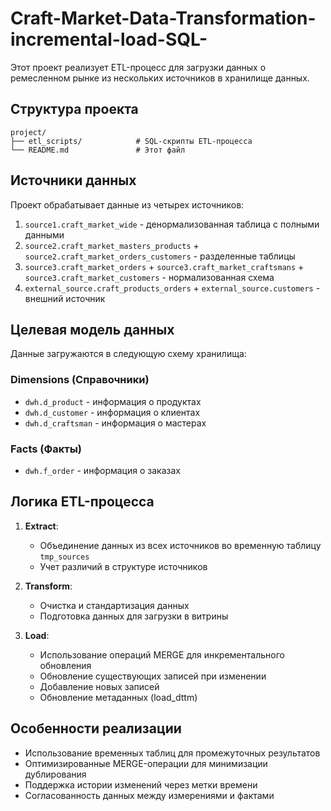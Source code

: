 # Craft-Market-Data-Transformation-incremental-load-SQL-
Этот проект реализует ETL-процесс для загрузки данных о ремесленном рынке из нескольких источников в хранилище данных.

## Структура проекта
```text
project/
├── etl_scripts/            # SQL-скрипты ETL-процесса
└── README.md               # Этот файл
```

## Источники данных

Проект обрабатывает данные из четырех источников:
1. `source1.craft_market_wide` - денормализованная таблица с полными данными
2. `source2.craft_market_masters_products` + `source2.craft_market_orders_customers` - разделенные таблицы
3. `source3.craft_market_orders` + `source3.craft_market_craftsmans` + `source3.craft_market_customers` - нормализованная схема
4. `external_source.craft_products_orders` + `external_source.customers` - внешний источник

## Целевая модель данных

Данные загружаются в следующую схему хранилища:

### Dimensions (Справочники)
- `dwh.d_product` - информация о продуктах
- `dwh.d_customer` - информация о клиентах
- `dwh.d_craftsman` - информация о мастерах

### Facts (Факты)
- `dwh.f_order` - информация о заказах

## Логика ETL-процесса

1. **Extract**: 
   - Объединение данных из всех источников во временную таблицу `tmp_sources`
   - Учет различий в структуре источников

2. **Transform**:
   - Очистка и стандартизация данных
   - Подготовка данных для загрузки в витрины

3. **Load**:
   - Использование операций MERGE для инкрементального обновления
   - Обновление существующих записей при изменении
   - Добавление новых записей
   - Обновление метаданных (load_dttm)

## Особенности реализации

- Использование временных таблиц для промежуточных результатов
- Оптимизированные MERGE-операции для минимизации дублирования
- Поддержка истории изменений через метки времени
- Согласованность данных между измерениями и фактами

